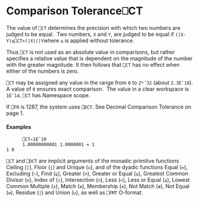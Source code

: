 




<h1 class="heading"><span class="name">Comparison Tolerance</span><span class="command">⎕CT</span></h1>

The value of `⎕CT` determines the precision with which two numbers are judged to be equal.  Two numbers, `X` and `Y`, are judged to be equal if `(|X-Y)≤⎕CT×(|X)⌈|Y`where `≤` is applied without tolerance.


Thus `⎕CT` is not used as an absolute value in comparisons, but rather specifies a relative value that is dependent on the magnitude of the number with the greater magnitude. It then follows that `⎕CT` has no effect when either of the numbers is zero.


`⎕CT` may be assigned any value in the range from `0` to  `2*¯32`  (about `2.3E¯10`). A value of `0` ensures exact comparison.  The value in a clear workspace is `1E¯14`. `⎕CT` has Namespace scope.


If `⎕FR` is 1287, the system uses `⎕DCT`. See Decimal Comparison Tolerance  on page 1.

#### Examples
```apl
      ⎕CT←1E¯10
      1.00000000001 1.0000001 = 1
1 0
```



`⎕CT` and `⎕DCT` are implicit arguments of the monadic primitive functions Ceiling (`⌈`), Floor (`⌊`) and Unique (`∪`), and of the dyadic functions Equal (`=`), Excluding (`~`), Find (`⍷`), Greater (`>`), Greater or Equal (`≥`), Greatest Common Divisor (`∨`), Index of (`⍳`), Intersection (`∩`), Less (`<`), Less or Equal (`≤`), Lowest Common Multiple (`∧`), Match (`≡`), Membership (`∊`), Not Match (`≢`), Not Equal (`≠`), Residue (`|`) and Union (`∪`), as well as `⎕FMT` O-format.



